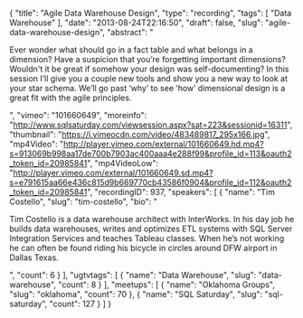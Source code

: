 {
  "title": "Agile Data Warehouse Design",
  "type": "recording",
  "tags": [
    "Data Warehouse"
  ],
  "date": "2013-08-24T22:16:50",
  "draft": false,
  "slug": "agile-data-warehouse-design",
  "abstract": "<p>Ever wonder what should go in a fact table and what belongs in a dimension? Have a suspicion that you’re forgetting important dimensions? Wouldn't it be great if somehow your design was self-documenting? In this session I’ll give you a couple new tools and show you a new way to look at your star schema. We’ll go past ‘why’ to see ‘how’ dimensional design is a great fit with the agile principles.</p>",
  "vimeo": "101660649",
  "moreinfo": "http://www.sqlsaturday.com/viewsession.aspx?sat=223&sessionid=16311",
  "thumbnail": "https://i.vimeocdn.com/video/483489817_295x166.jpg",
  "mp4Video": "http://player.vimeo.com/external/101660649.hd.mp4?s=913069b998aa17de700b7903ac400aaa4e288f99&profile_id=113&oauth2_token_id=20985841",
  "mp4VideoLow": "http://player.vimeo.com/external/101660649.sd.mp4?s=e791615aa66e436c815d9b669770cb43586f0904&profile_id=112&oauth2_token_id=20985841",
  "recordingID": 937,
  "speakers": [
    {
      "name": "Tim Costello",
      "slug": "tim-costello",
      "bio": "<p>Tim Costello is a data warehouse architect with InterWorks. In his day job he builds data warehouses, writes and optimizes ETL systems with SQL Server Integration Services and teaches Tableau classes. When he’s not working he can often be found riding his bicycle in circles around DFW airport in Dallas Texas.</p>",
      "count": 6
    }
  ],
  "ugtvtags": [
    {
      "name": "Data Warehouse",
      "slug": "data-warehouse",
      "count": 8
    }
  ],
  "meetups": [
    {
      "name": "Oklahoma Groups",
      "slug": "oklahoma",
      "count": 70
    },
    {
      "name": "SQL Saturday",
      "slug": "sql-saturday",
      "count": 127
    }
  ]
}